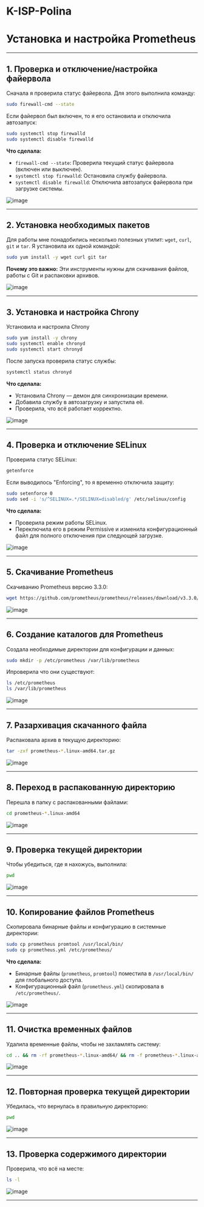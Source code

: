 # K-ISP-Polina
# Установка и настройка Prometheus

---

## 1. Проверка и отключение/настройка файервола

Сначала я проверила статус файервола. Для этого выполнила команду:

```bash
sudo firewall-cmd --state
```

Если файервол был включен, то я его остановила и отключила автозапуск:

```bash
sudo systemctl stop firewalld
sudo systemctl disable firewalld
```

**Что сделала:**
- `firewall-cmd --state`: Проверила текущий статус файервола (включен или выключен).
- `systemctl stop firewalld`: Остановила службу файервола.
- `systemctl disable firewalld`: Отключила автозапуск файервола при загрузке системы.

![image](https://github.com/user-attachments/assets/2f1152d4-d5ea-4b70-b699-533f9097adb9)



---

## 2. Установка необходимых пакетов

Для работы мне понадобились несколько полезных утилит: `wget`, `curl`, `git` и `tar`. Я установила их одной командой:

```bash
sudo yum install -y wget curl git tar
```

**Почему это важно:**
Эти инструменты нужны для скачивания файлов, работы с Git и распаковки архивов.

![image](https://github.com/user-attachments/assets/6c76c6f7-1cf8-43fa-a1e3-90ec23155bee)



---

## 3. Установка и настройка Chrony

Установила и настроила Chrony

```bash
sudo yum install -y chrony
sudo systemctl enable chronyd
sudo systemctl start chronyd
```

После запуска проверила статус службы:

```bash
systemctl status chronyd
```

**Что сделала:**
- Установила Chrony — демон для синхронизации времени.
- Добавила службу в автозагрузку и запустила её.
- Проверила, что всё работает корректно.

![image](https://github.com/user-attachments/assets/2dad2889-0037-441c-a85e-d8eb32f429c4)



---

## 4. Проверка и отключение SELinux

Проверила статус SELinux:

```bash
getenforce
```

Если выводилось "Enforcing", то я временно отключила защиту:

```bash
sudo setenforce 0
sudo sed -i 's/^SELINUX=.*/SELINUX=disabled/g' /etc/selinux/config
```

**Что сделала:**
- Проверила режим работы SELinux.
- Переключила его в режим Permissive и изменила конфигурационный файл для полного отключения при следующей загрузке.

![image](https://github.com/user-attachments/assets/8e1cd413-d35a-4d31-8700-9fb79b6fdee7)




---

## 5. Скачивание Prometheus

Скачиванию Prometheus версию 3.3.0:

```bash
wget https://github.com/prometheus/prometheus/releases/download/v3.3.0/prometheus-3.3.0.linux-amd64.tar.gz
```

![image](https://github.com/user-attachments/assets/f9bafefd-b8e8-42d3-8e3b-a606a6a80008)



---

## 6. Создание каталогов для Prometheus

Создала необходимые директории для конфигурации и данных:

```bash
sudo mkdir -p /etc/prometheus /var/lib/prometheus
```

Ипроверила что они существуют:
```bash
ls /etc/prometheus
ls /var/lib/prometheus
```

![image](https://github.com/user-attachments/assets/775fbe74-fc2d-483e-9743-5f8070a8af7c)



---

## 7. Разархивация скачанного файла

Распаковала архив в текущую директорию:

```bash
tar -zxf prometheus-*.linux-amd64.tar.gz
```

![image](https://github.com/user-attachments/assets/65f58797-713e-46dc-a511-054852696b83)



---

## 8. Переход в распакованную директорию

Перешла в папку с распакованными файлами:

```bash
cd prometheus-*.linux-amd64
```

![image](https://github.com/user-attachments/assets/5b2b6deb-4f89-447f-a246-1e03e585f173)



---

## 9. Проверка текущей директории

Чтобы убедиться, где я нахожусь, выполнила:

```bash
pwd
```

![image](https://github.com/user-attachments/assets/d1c9fb04-d455-4b21-80b2-b0e41905483b)



---

## 10. Копирование файлов Prometheus

Скопировала бинарные файлы и конфигурацию в системные директории:

```bash
sudo cp prometheus promtool /usr/local/bin/
sudo cp prometheus.yml /etc/prometheus/
```

**Что сделала:**
- Бинарные файлы (`prometheus`, `promtool`) поместила в `/usr/local/bin/` для глобального доступа.
- Конфигурационный файл (`prometheus.yml`) скопировала в `/etc/prometheus/`.

![image](https://github.com/user-attachments/assets/ed00d099-2bfb-43c0-a051-60679ec58486)



---

## 11. Очистка временных файлов

Удалила временные файлы, чтобы не захламлять систему:

```bash
cd .. && rm -rf prometheus-*.linux-amd64/ && rm -f prometheus-*.linux-amd64.tar.gz
```

![image](https://github.com/user-attachments/assets/6534cbbd-e4f5-4d23-af7d-016cea05df3a)



---

## 12. Повторная проверка текущей директории

Убедилась, что вернулась в правильную директорию:

```bash
pwd
```

![image](https://github.com/user-attachments/assets/6f6098ff-119d-4e3d-888d-91342ee3c468)



---

## 13. Проверка содержимого директории

Проверила, что всё на месте:

```bash
ls -l
```

![image](https://github.com/user-attachments/assets/e95ae4d1-5360-4862-8d07-b4200134d6f3)



---
